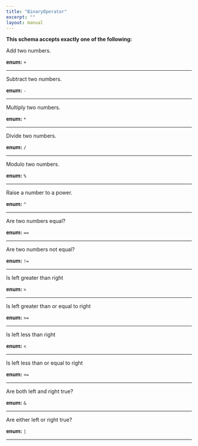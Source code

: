 ```yaml
---
title: "BinaryOperator"
excerpt: ""
layout: manual
---
```







**This schema accepts exactly one of the following:**

Add two numbers.

**enum:** `+`








----
Subtract two numbers.

**enum:** `-`








----
Multiply two numbers.

**enum:** `*`








----
Divide two numbers.

**enum:** `/`








----
Modulo two numbers.

**enum:** `%`








----
Raise a number to a power.

**enum:** `^`








----
Are two numbers equal?

**enum:** `==`








----
Are two numbers not equal?

**enum:** `!=`








----
Is left greater than right

**enum:** `>`








----
Is left greater than or equal to right

**enum:** `>=`








----
Is left less than right

**enum:** `<`








----
Is left less than or equal to right

**enum:** `<=`








----
Are both left and right true?

**enum:** `&`








----
Are either left or right true?

**enum:** `|`








----




